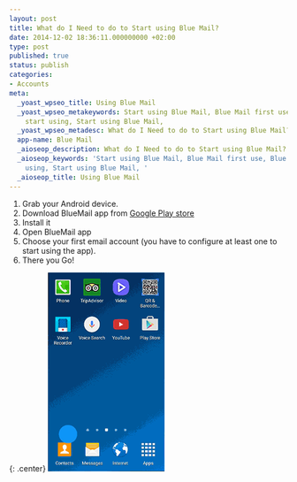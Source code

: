 ```yaml
---
layout: post
title: What do I Need to do to Start using Blue Mail?
date: 2014-12-02 18:36:11.000000000 +02:00
type: post
published: true
status: publish
categories:
- Accounts
meta:
  _yoast_wpseo_title: Using Blue Mail
  _yoast_wpseo_metakeywords: Start using Blue Mail, Blue Mail first use, Blue Mail
    start using, Start using Blue Mail,
  _yoast_wpseo_metadesc: What do I Need to do to Start using Blue Mail?
  app-name: Blue Mail
  _aioseop_description: What do I Need to do to Start using Blue Mail?
  _aioseop_keywords: 'Start using Blue Mail, Blue Mail first use, Blue Mail start
    using, Start using Blue Mail, '
  _aioseop_title: Using Blue Mail
---
```



1. Grab your Android device.
2. Download BlueMail app from [Google Play store](play.google.com/store/apps/details?id=me.bluemail.mail)
3. Install it
4. Open BlueMail app
5. Choose your first email account (you have to configure at least one to start using the app).
6. There you Go!

{: .center}
![Downloading BlueMail](/assets/Downloading_BlueMail.gif)

